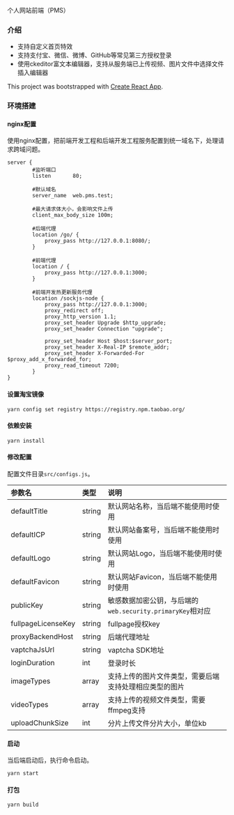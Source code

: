 个人网站前端（PMS）

### 介绍

 - 支持自定义首页特效
 - 支持支付宝、微信、微博、GitHub等常见第三方授权登录
 - 使用ckeditor富文本编辑器，支持从服务端已上传视频、图片文件中选择文件插入编辑器

This project was bootstrapped with [Create React App](https://github.com/facebook/create-react-app).

### 环境搭建

#### nginx配置

使用nginx配置，把前端开发工程和后端开发工程服务配置到统一域名下，处理请求跨域问题。

```
server {
        #监听端口
        listen       80;
        
        #默认域名
        server_name  web.pms.test;
        
        #最大请求体大小，会影响文件上传
        client_max_body_size 100m;
        
        #后端代理
        location /go/ {
            proxy_pass http://127.0.0.1:8080/;
        }

        #前端代理
        location / {
            proxy_pass http://127.0.0.1:3000;
        }

        #前端开发热更新服务代理
        location /sockjs-node {
            proxy_pass http://127.0.0.1:3000;
            proxy_redirect off;
            proxy_http_version 1.1;
            proxy_set_header Upgrade $http_upgrade;
            proxy_set_header Connection "upgrade";

            proxy_set_header Host $host:$server_port;
            proxy_set_header X-Real-IP $remote_addr;
            proxy_set_header X-Forwarded-For $proxy_add_x_forwarded_for;
            proxy_read_timeout 7200;
        }
}
```
#### 设置淘宝镜像

```shell
yarn config set registry https://registry.npm.taobao.org/
```

#### 依赖安装

```shell
yarn install
```

#### 修改配置

配置文件目录`src/configs.js`。

| 参数名                | 类型     | 说明                                        |
|:-------------------|:-------|:------------------------------------------|
| defaultTitle       | string | 默认网站名称，当后端不能使用时使用                         |
| defaultICP         | string | 默认网站备案号，当后端不能使用时使用                        |
| defaultLogo        | string | 默认网站Logo，当后端不能使用时使用                       |
| defaultFavicon     | string | 默认网站Favicon，当后端不能使用时使用                    |
| publicKey          | string | 敏感数据加密公钥，与后端的`web.security.primaryKey`相对应 |
| fullpageLicenseKey | string | fullpage授权key                             |
| proxyBackendHost   | string | 后端代理地址                                    |
| vaptchaJsUrl       | string | vaptcha SDK地址                             |
| loginDuration      | int    | 登录时长                                      |
| imageTypes         | array  | 支持上传的图片文件类型，需要后端支持处理相应类型的图片               |
| videoTypes         | array  | 支持上传的视频文件类型，需要ffmpeg支持                    |
| uploadChunkSize    | int    | 分片上传文件分片大小，单位kb                           |

#### 启动

当后端启动后，执行命令启动。
```shell
yarn start
```

#### 打包

```shell
yarn build
```
